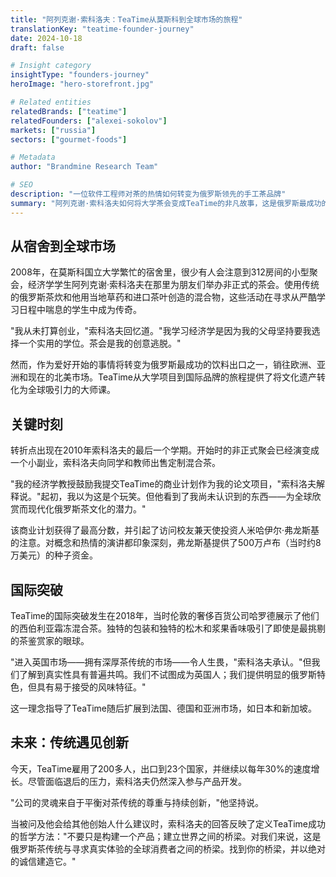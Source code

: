 ```yaml
---
title: "阿列克谢·索科洛夫：TeaTime从莫斯科到全球市场的旅程"
translationKey: "teatime-founder-journey"
date: 2024-10-18
draft: false

# Insight category
insightType: "founders-journey"
heroImage: "hero-storefront.jpg"

# Related entities
relatedBrands: ["teatime"]
relatedFounders: ["alexei-sokolov"]
markets: ["russia"]
sectors: ["gourmet-foods"]

# Metadata
author: "Brandmine Research Team"

# SEO
description: "一位软件工程师对茶的热情如何转变为俄罗斯领先的手工茶品牌"
summary: "阿列克谢·索科洛夫如何将大学茶会变成TeaTime的非凡故事，这是俄罗斯最成功的饮料出口之一，销往23个国家。"
---
```


## 从宿舍到全球市场

2008年，在莫斯科国立大学繁忙的宿舍里，很少有人会注意到312房间的小型聚会，经济学学生阿列克谢·索科洛夫在那里为朋友们举办非正式的茶会。使用传统的俄罗斯茶炊和他用当地草药和进口茶叶创造的混合物，这些活动在寻求从严酷学习日程中喘息的学生中成为传奇。

"我从未打算创业，"索科洛夫回忆道。"我学习经济学是因为我的父母坚持要我选择一个实用的学位。茶会是我的创意逃脱。"

然而，作为爱好开始的事情将转变为俄罗斯最成功的饮料出口之一，销往欧洲、亚洲和现在的北美市场。TeaTime从大学项目到国际品牌的旅程提供了将文化遗产转化为全球吸引力的大师课。

## 关键时刻

转折点出现在2010年索科洛夫的最后一个学期。开始时的非正式聚会已经演变成一个小副业，索科洛夫向同学和教师出售定制混合茶。

"我的经济学教授鼓励我提交TeaTime的商业计划作为我的论文项目，"索科洛夫解释说。"起初，我以为这是个玩笑。但他看到了我尚未认识到的东西——为全球欣赏而现代化俄罗斯茶文化的潜力。"

该商业计划获得了最高分数，并引起了访问校友兼天使投资人米哈伊尔·弗龙斯基的注意。对概念和热情的演讲都印象深刻，弗龙斯基提供了500万卢布（当时约8万美元）的种子资金。

## 国际突破

TeaTime的国际突破发生在2018年，当时伦敦的奢侈百货公司哈罗德展示了他们的西伯利亚霜冻混合茶。独特的包装和独特的松木和浆果香味吸引了即使是最挑剔的茶鉴赏家的眼球。

"进入英国市场——拥有深厚茶传统的市场——令人生畏，"索科洛夫承认。"但我们了解到真实性具有普遍共鸣。我们不试图成为英国人；我们提供明显的俄罗斯特色，但具有易于接受的风味特征。"

这一理念指导了TeaTime随后扩展到法国、德国和亚洲市场，如日本和新加坡。

## 未来：传统遇见创新

今天，TeaTime雇用了200多人，出口到23个国家，并继续以每年30%的速度增长。尽管面临退后的压力，索科洛夫仍然深入参与产品开发。

"公司的灵魂来自于平衡对茶传统的尊重与持续创新，"他坚持说。

当被问及他会给其他创始人什么建议时，索科洛夫的回答反映了定义TeaTime成功的哲学方法："不要只是构建一个产品；建立世界之间的桥梁。对我们来说，这是俄罗斯茶传统与寻求真实体验的全球消费者之间的桥梁。找到你的桥梁，并以绝对的诚信建造它。"
